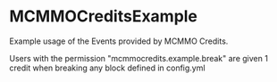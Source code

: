 # MCMMOCreditsExample

Example usage of the Events provided by MCMMO Credits.

Users with the permission "mcmmocredits.example.break" are given 1 credit when breaking any block defined in config.yml
